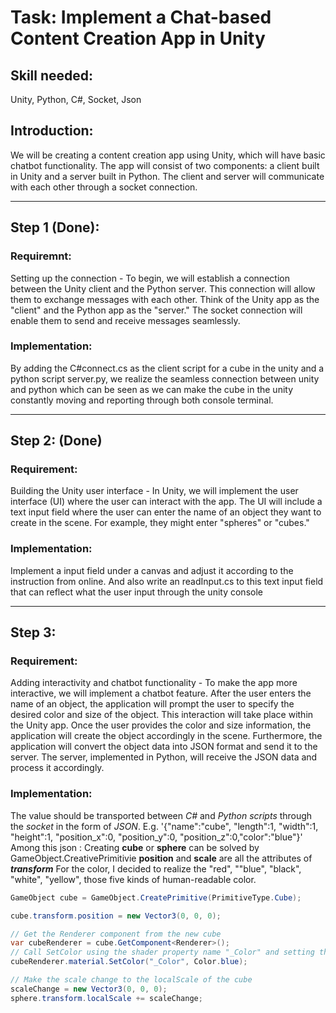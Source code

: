 # Task: Implement a Chat-based Content Creation App in Unity
## Skill needed: 
Unity, Python, C#, Socket, Json
## Introduction:
We will be creating a content creation app using Unity, which will have basic chatbot functionality. The app will consist of two components: a client built in Unity and a server built in Python. The client and server will communicate with each other through a socket connection.

---

## Step 1 (Done):
### Requiremnt: 
  Setting up the connection - To begin, we will establish a connection between the Unity client and the Python server. This connection will allow them to exchange messages with each other. Think of the Unity app as the "client" and the Python app as the "server." The socket connection will enable them to send and receive messages seamlessly.
### Implementation: 
  By adding the C#connect.cs as the client script for a cube in the unity and a python script server.py, we realize the seamless connection between unity and python which can be seen as we can make the cube in the unity constantly moving and reporting through both console terminal.
  
--- 

## Step 2: (Done)
### Requirement:
  Building the Unity user interface - In Unity, we will implement the user interface (UI) where the user can interact with the app. The UI will include a text input field where the user can enter the name of an object they want to create in the scene. For example, they might enter "spheres" or "cubes."
### Implementation:
  Implement a input field under a canvas and adjust it according to the instruction from online. And also write an readInput.cs to this text input field that can reflect what the user input through the unity console
  
 ---
 
 ## Step 3:
 ### Requirement:
  Adding interactivity and chatbot functionality - To make the app more interactive, we will implement a chatbot feature. After the user enters the name of an object, the application will prompt the user to specify the desired color and size of the object. This interaction will take place within the Unity app. Once the user provides the color and size information, the application will create the object accordingly in the scene. Furthermore, the application will convert the object data into JSON format and send it to the server. The server, implemented in Python, will receive the JSON data and process it accordingly.
  
 ### Implementation:
 The value should be transported between *C#* and *Python scripts* through the *socket* in the form of *JSON*.
 E.g. '{"name":"cube", "length":1, "width":1, "height":1, "position_x":0, "position_y":0, "position_z":0,"color":"blue"}'
 Among this json :
 Creating **cube** or **sphere** can be solved by GameObject.CreativePrimitivie
 **position** and **scale** are all the attributes of ***transform***
 For the color, I decided to realize the "red", ""blue", "black", "white", "yellow", those five kinds of human-readable color.
 
 
 ```C#
 GameObject cube = GameObject.CreatePrimitive(PrimitiveType.Cube);
 
 cube.transform.position = new Vector3(0, 0, 0);
 
 // Get the Renderer component from the new cube
 var cubeRenderer = cube.GetComponent<Renderer>();
 // Call SetColor using the shader property name "_Color" and setting the color to red
 cubeRenderer.material.SetColor("_Color", Color.blue);
 
 // Make the scale change to the localScale of the cube
 scaleChange = new Vector3(0, 0, 0);
 sphere.transform.localScale += scaleChange;
 ```
